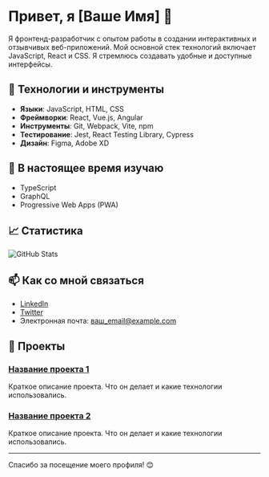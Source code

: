 # Привет, я [Ваше Имя] 👋

Я фронтенд-разработчик с опытом работы в создании интерактивных и отзывчивых веб-приложений. Мой основной стек технологий включает JavaScript, React и CSS. Я стремлюсь создавать удобные и доступные интерфейсы.

## 🔧 Технологии и инструменты

- **Языки**: JavaScript, HTML, CSS
- **Фреймворки**: React, Vue.js, Angular
- **Инструменты**: Git, Webpack, Vite, npm
- **Тестирование**: Jest, React Testing Library, Cypress
- **Дизайн**: Figma, Adobe XD

## 🌱 В настоящее время изучаю

- TypeScript
- GraphQL
- Progressive Web Apps (PWA)

## 📈 Статистика

![GitHub Stats](https://github-readme-stats.vercel.app/api?username=ваш_логин&show_icons=true&theme=radical)

## 📫 Как со мной связаться

- [LinkedIn](https://www.linkedin.com/in/ваш_профиль)
- [Twitter](https://twitter.com/ваш_аккаунт)
- Электронная почта: ваш_email@example.com

## 🚀 Проекты

### [Название проекта 1](ссылка_на_проект)
Краткое описание проекта. Что он делает и какие технологии использовались.

### [Название проекта 2](ссылка_на_проект)
Краткое описание проекта. Что он делает и какие технологии использовались.

---

Спасибо за посещение моего профиля! 😊
